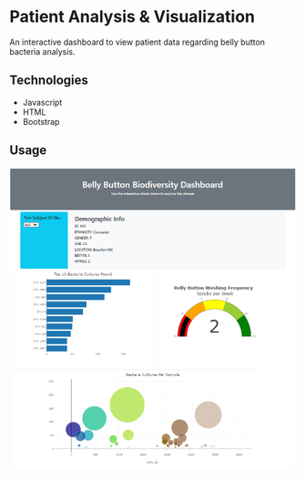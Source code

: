 # Patient Analysis & Visualization
An interactive dashboard to view patient data regarding belly button bacteria analysis.

## Technologies
- Javascript
- HTML
- Bootstrap

## Usage
![dashboard](https://github.com/Ryndine/patient_analysis_visualization/blob/main/images/patient-dashboard.png)
